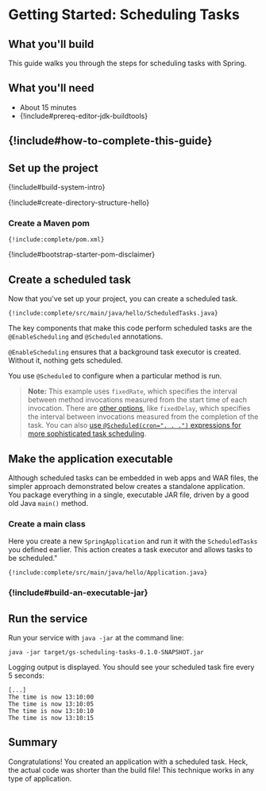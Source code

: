# Getting Started: Scheduling Tasks

What you'll build
-----------------

This guide walks you through the steps for scheduling tasks with Spring.


What you'll need
----------------

 - About 15 minutes
 - {!include#prereq-editor-jdk-buildtools}

## {!include#how-to-complete-this-guide}


<a name="scratch"></a>
Set up the project
----------------------

{!include#build-system-intro}

{!include#create-directory-structure-hello}

### Create a Maven pom

    {!include:complete/pom.xml}

{!include#bootstrap-starter-pom-disclaimer}

<a name="initial"></a>
Create a scheduled task
-------------------------
Now that you've set up your project, you can create a scheduled task.


    {!include:complete/src/main/java/hello/ScheduledTasks.java}

The key components that make this code perform scheduled tasks are the `@EnableScheduling` and `@Scheduled` annotations. 

`@EnableScheduling` ensures that a background task executor is created. Without it, nothing gets scheduled. 

You use `@Scheduled` to configure when a particular method is run.
> **Note:** This example uses `fixedRate`, which specifies the interval between method invocations measured from the start time of each invocation. There are [other options](http://static.springsource.org/spring/docs/3.2.2.RELEASE/spring-framework-reference/html/scheduling.html#scheduling-annotation-support-scheduled), like `fixedDelay`, which specifies the interval between invocations measured from the completion of the task. You can also [use `@Scheduled(cron=". . .")` expressions for more sophisticated task scheduling](http://static.springsource.org/spring/docs/3.2.x/javadoc-api/org/springframework/scheduling/support/CronSequenceGenerator.html).

Make the application executable
-------------------------------

Although scheduled tasks can be embedded in web apps and WAR files, the simpler approach demonstrated below creates a standalone application. You package everything in a single, executable JAR file, driven by a good old Java `main()` method.

### Create a main class

Here you create a new `SpringApplication` and run it with the `ScheduledTasks` you defined earlier. This action creates a task executor and allows tasks to be scheduled."

    {!include:complete/src/main/java/hello/Application.java}

### {!include#build-an-executable-jar}


Run the service
-------------------------------------

Run your service with `java -jar` at the command line:

    java -jar target/gs-scheduling-tasks-0.1.0-SNAPSHOT.jar

Logging output is displayed. You should see your scheduled task fire every 5 seconds:

    [...]
    The time is now 13:10:00
    The time is now 13:10:05
    The time is now 13:10:10
    The time is now 13:10:15

Summary
-------

Congratulations! You created an application with a scheduled task. Heck, the actual code was shorter than the build file! This technique works in any type of application.

[zip]: https://github.com/springframework-meta/gs-scheduling-tasks/archive/master.zip
